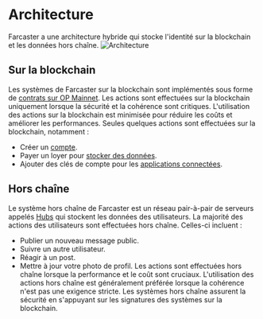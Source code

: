 # Architecture

Farcaster a une architecture hybride qui stocke l'identité sur la blockchain et les données hors chaîne.
![Architecture](/assets/architecture.png)

## Sur la blockchain

Les systèmes de Farcaster sur la blockchain sont implémentés sous forme de [contrats sur OP Mainnet](./contracts.md). Les actions sont effectuées sur la blockchain uniquement lorsque la sécurité et la cohérence sont critiques. L'utilisation des actions sur la blockchain est minimisée pour réduire les coûts et améliorer les performances.
Seules quelques actions sont effectuées sur la blockchain, notamment :

- Créer un [compte](../what-is-farcaster/accounts.md).
- Payer un loyer pour [stocker des données](../what-is-farcaster/messages.md#storage).
- Ajouter des clés de compte pour les [applications connectées](../what-is-farcaster/apps.md#connected-apps).

## Hors chaîne

Le système hors chaîne de Farcaster est un réseau pair-à-pair de serveurs appelés [Hubs](./hubs.md) qui stockent les données des utilisateurs. La majorité des actions des utilisateurs sont effectuées hors chaîne. Celles-ci incluent :

- Publier un nouveau message public.
- Suivre un autre utilisateur.
- Réagir à un post.
- Mettre à jour votre photo de profil.
  Les actions sont effectuées hors chaîne lorsque la performance et le coût sont cruciaux. L'utilisation des actions hors chaîne est généralement préférée lorsque la cohérence n'est pas une exigence stricte. Les systèmes hors chaîne assurent la sécurité en s'appuyant sur les signatures des systèmes sur la blockchain.
